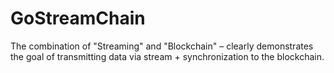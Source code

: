 # GoStreamChain
 The combination of "Streaming" and "Blockchain" – clearly demonstrates the goal of transmitting data via stream + synchronization to the blockchain.
